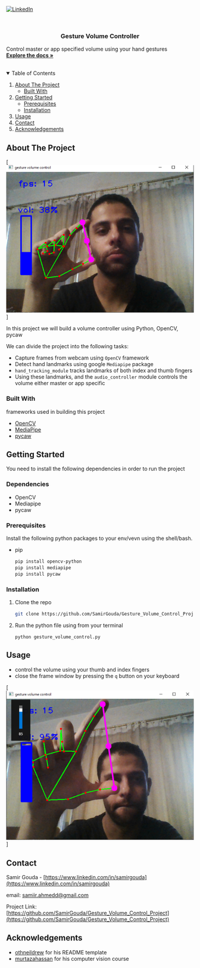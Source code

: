 <!--
*** This README markdown is built from the following repo
*** https://github.com/othneildrew/Best-README-Template
-->



<!-- PROJECT SHIELDS -->
<!--
*** Reference links are enclosed in brackets [ ] instead of parentheses ( ).
*** https://www.markdownguide.org/basic-syntax/#reference-style-links
-->

[![LinkedIn][linkedin-shield]][linkedin-url]



<!-- PROJECT LOGO -->
<br />


  <h3 align="center">Gesture Volume Controller</h3>

  <p align="left">
    Control master or app specified volume using your hand gestures
    <br />
    <a href="https://github.com/SamirGouda/Gesture_Volume_Control_Project"><strong>Explore the docs »</strong></a>
    <br />
    <br />
</p>



<!-- TABLE OF CONTENTS -->
<details open="open">
  <summary>Table of Contents</summary>
  <ol>
    <li>
      <a href="#about-the-project">About The Project</a>
      <ul>
        <li><a href="#built-with">Built With</a></li>
      </ul>
    </li>
    <li>
      <a href="#getting-started">Getting Started</a>
      <ul>
        <li><a href="#prerequisites">Prerequisites</a></li>
        <li><a href="#installation">Installation</a></li>
      </ul>
    </li>
    <li><a href="#usage">Usage</a></li>
    <li><a href="#contact">Contact</a></li>
    <li><a href="#acknowledgements">Acknowledgements</a></li>
  </ol>
</details>



<!-- ABOUT THE PROJECT -->
## About The Project

[![Product Name Screen Shot][product-screenshot]]

In this project we will build a volume controller using Python, OpenCV, pycaw

We can divide the project into the following tasks:
* Capture frames from webcam using `OpenCV` framework
* Detect hand landmarks using google `Mediapipe` package
* `hand_tracking_module` tracks landmarks of both index and thumb fingers 
* Using these landmarks, and the `audio_controller` module controls the volume either master or app specific


### Built With

frameworks used in building this project

* [OpenCV](https://opencv.org)
* [MediaPipe](https://mediapipe.dev)
* [pycaw](https://github.com/AndreMiras/pycaw)


<!-- GETTING STARTED -->
## Getting Started

You need to install the following dependencies in order to run the project
### Dependencies
- OpenCV
- Mediapipe
- pycaw

### Prerequisites

Install the following python packages to your env/vevn using the shell/bash.
* pip
  ```sh
  pip install opencv-python
  pip install mediapipe
  pip install pycaw
  ```

### Installation

1. Clone the repo
   ```sh
   git clone https://github.com/SamirGouda/Gesture_Volume_Control_Project.git
   ```
   
2. Run the python file using from your terminal
   ```shell
   python gesture_volume_control.py
   ```



<!-- USAGE EXAMPLES -->
## Usage

- control the volume using your thumb and index fingers
- close the frame window by pressing the `q` button on your keyboard

[![fingers far from each other][screenshot-2]]

<!-- CONTACT -->
## Contact

Samir Gouda - [https://www.linkedin.com/in/samirgouda](https://www.linkedin.com/in/samirgouda) 

email: [samiir.ahmedd@gmail.com](mailto:samiir.ahmedd@gmail.com)

Project Link: [https://github.com/SamirGouda/Gesture_Volume_Control_Project](https://github.com/SamirGouda/Gesture_Volume_Control_Project)



<!-- ACKNOWLEDGEMENTS -->
## Acknowledgements

* [othneildrew](https://github.com/othneildrew/) for his README template
* [murtazahassan](https://github.com/murtazahassan) for his computer vision course  




<!-- MARKDOWN LINKS & IMAGES -->
<!-- https://www.markdownguide.org/basic-syntax/#reference-style-links -->

[linkedin-shield]: https://img.shields.io/badge/-LinkedIn-black.svg?style=for-the-badge&logo=linkedin&colorB=555
[linkedin-url]: https://www.linkedin.com/in/samirgouda/
[product-screenshot]: images/1.png
[screenshot-2]: images/2.png
[screenshot-3]: images/3.png